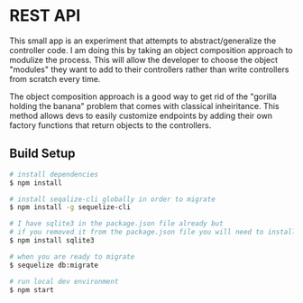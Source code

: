 # REST API

This small app is an experiment that attempts to abstract/generalize the controller code. I am doing this by taking an object composition approach to modulize the process. This will allow the developer to choose the object "modules" they want to add to their controllers rather than write controllers from scratch every time. 

The object composition approach is a good way to get rid of the "gorilla holding the banana" problem that comes with classical inheiritance. This method allows devs to easily customize endpoints by adding their own factory functions that return objects to the controllers.

## Build Setup

``` bash
# install dependencies
$ npm install

# install seqalize-cli globally in order to migrate
$ npm install -g sequelize-cli

# I have sqlite3 in the package.json file already but
# if you removed it from the package.json file you will need to install it manually
$ npm install sqlite3

# when you are ready to migrate
$ sequelize db:migrate

# run local dev environment
$ npm start

```